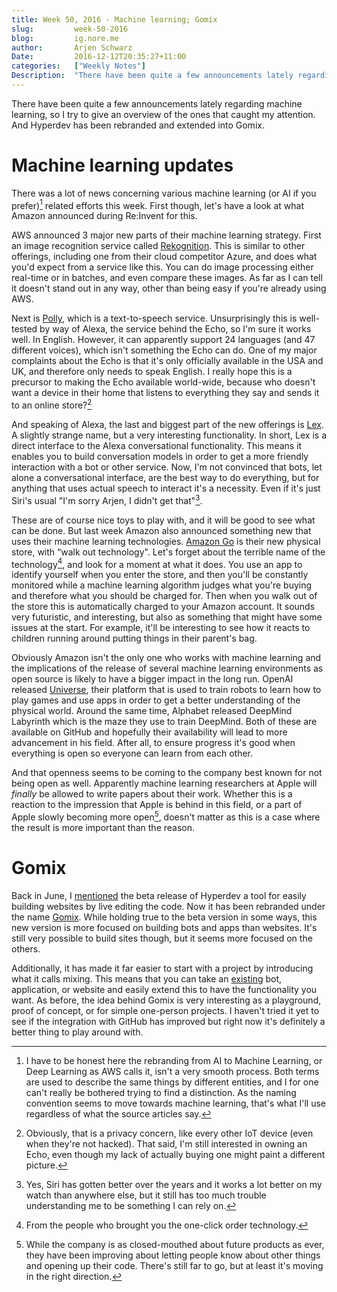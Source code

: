 ```yaml
---
title: Week 50, 2016 - Machine learning; Gomix
slug:         week-50-2016
blog:         ig.nore.me  
author:       Arjen Schwarz  
Date:         2016-12-12T20:35:27+11:00
categories:   ["Weekly Notes"]
Description:  "There have been quite a few announcements lately regarding machine learning, so I try to give an overview of the ones that caught my attention. And Hyperdev has been rebranded and extended into Gomix."
---
```


There have been quite a few announcements lately regarding machine learning, so I try to give an overview of the ones that caught my attention. And Hyperdev has been rebranded and extended into Gomix.

# Machine learning updates

There was a lot of news concerning various machine learning (or AI if you prefer)[^ailearning] related efforts this week. First though, let's have a look at what Amazon announced during Re:Invent for this.

AWS announced 3 major new parts of their machine learning strategy. First an image recognition service called [Rekognition][rekognition]. This is similar to other offerings, including one from their cloud competitor Azure, and does what you'd expect from a service like this. You can do image processing either real-time or in batches, and even compare these images. As far as I can tell it doesn't stand out in any way, other than being easy if you're already using AWS.

Next is [Polly][polly], which is a text-to-speech service. Unsurprisingly this is well-tested by way of Alexa, the service behind the Echo, so I'm sure it works well. In English. However, it can apparently support 24 languages (and 47 different voices), which isn't something the Echo can do. One of my major complaints about the Echo is that it's only officially available in the USA and UK, and therefore only needs to speak English. I really hope this is a precursor to making the Echo available world-wide, because who doesn't want a device in their home that listens to everything they say and sends it to an online store?[^yesiwant]

And speaking of Alexa, the last and biggest part of the new offerings is [Lex][lex]. A slightly strange name, but a very interesting functionality. In short, Lex is a direct interface to the Alexa conversational functionality. This means it enables you to build conversation models in order to get a more friendly interaction with a bot or other service. Now, I'm not convinced that bots, let alone a conversational interface, are the best way to do everything, but for anything that uses actual speech to interact it's a necessity. Even if it's just Siri's usual "I'm sorry Arjen, I didn't get that"[^siri].

These are of course nice toys to play with, and it will be good to see what can be done. But last week Amazon also announced something new that uses their machine learning technologies. [Amazon Go][amazongo] is their new physical store, with “walk out technology". Let's forget about the terrible name of the technology[^oneclick], and look for a moment at what it does. You use an app to identify yourself when you enter the store, and then you'll be constantly monitored while a machine learning algorithm judges what you're buying and therefore what you should be charged for. Then when you walk out of the store this is automatically charged to your Amazon account. It sounds very futuristic, and interesting, but also as something that might have some issues at the start. For example, it'll be interesting to see how it reacts to children running around putting things in their parent's bag. 

Obviously Amazon isn't the only one who works with machine learning and the implications of the release of several machine learning environments as open source is likely to have a bigger impact in the long run. OpenAI released [Universe][openai],  their platform that is used to train robots to learn how to play games and use apps in order to get a better understanding of the physical world. Around the same time, Alphabet released DeepMind Labyrinth which is the maze they use to train DeepMind. Both of these are available on GitHub and hopefully their availability will lead to more advancement in his field. After all, to ensure progress it's good when everything is open so everyone can learn from each other.

And that openness seems to be coming to the company best known for not being open as well. Apparently machine learning researchers at Apple will *finally* be allowed to write papers about their work. Whether this is a reaction to the impression that Apple is behind in this field, or a part of Apple slowly becoming more open[^openapple], doesn't matter as this is a case where the result is more important than the reason.

[^ailearning]: I have to be honest here the rebranding from AI to Machine Learning, or Deep Learning as AWS calls it, isn't a very smooth process. Both terms are used to describe the same things by different entities, and I for one can't really be bothered trying to find a distinction. As the naming convention seems to move towards machine learning, that's what I'll use regardless of what the source articles say.

[^yesiwant]: Obviously, that is a privacy concern, like every other IoT device (even when they're not hacked). That said, I'm still interested in owning an Echo, even though my lack of actually buying one might paint a different picture.

[rekognition]: https://aws.amazon.com/blogs/aws/amazon-rekognition-image-detection-and-recognition-powered-by-deep-learning/

[polly]: https://aws.amazon.com/blogs/aws/polly-text-to-speech-in-47-voices-and-24-languages/

[lex]: https://aws.amazon.com/blogs/aws/amazon-lex-build-conversational-voice-text-interfaces/

[amazongo]: https://youtu.be/NrmMk1Myrxc

[^siri]: Yes, Siri has gotten better over the years and it works a lot better on my watch than anywhere else, but it still has too much trouble understanding me to be something I can rely on.

[^oneclick]: From the people who brought you the one-click order technology.

[openai]: http://www.pcworld.com/article/3147038/artificial-intelligence/openai-releases-universe-a-platform-for-training-ais-to-play-games-use-apps.html

[deepmind]: https://www.bloomberg.com/news/articles/2016-12-05/google-deepmind-makes-ai-training-platform-publicly-available

[^openapple]: While the company is as closed-mouthed about future products as ever, they have been improving about letting people know about other things and opening up their code. There's still far to go, but at least it's moving in the right direction.

# Gomix

Back in June, I [mentioned][week23] the beta release of Hyperdev a tool for easily building websites by live editing the code. Now it has been rebranded under the name [Gomix][gomix]. While holding true to the beta version in some ways, this new version is more focused on building bots and apps than websites. It's still very possible to build sites though, but it seems more focused on the others.

Additionally, it has made it far easier to start with a project by introducing what it calls mixing. This means that you can take an [existing][gomixcom] bot, application, or website and easily extend this to have the functionality you want. As before, the idea behind Gomix is very interesting as a playground, proof of concept, or for simple one-person projects. I haven't tried it yet to see if the integration with GitHub has improved but right now it's definitely a better thing to play around with.

[week23]: /weekly-notes/week-23-2016/

[gomix]: https://gomix.com

[gomixcom]: https://gomix.com/community/

